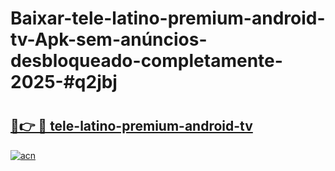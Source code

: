 # Baixar-tele-latino-premium-android-tv-Apk-sem-anúncios-desbloqueado-completamente-2025-#q2jbj

# <h2><a href="https://ainizakaria.my?title=tele-latino-premium-android-tv&ref=24M">🔗👉 🔴 tele-latino-premium-android-tv</a></h2>

[![acn](https://github.com/user-attachments/assets/0f9c940e-d8b0-45ae-aac7-cd30a18b3e1c)](https://ainizakaria.my?title=tele-latino-premium-android-tv&ref=24M)


